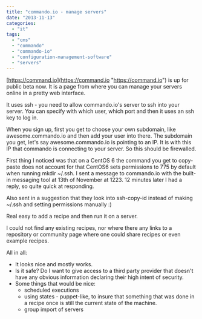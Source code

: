 ```yaml
---
title: "commando.io - manage servers"
date: "2013-11-13"
categories: 
  - "it"
tags: 
  - "cms"
  - "commando"
  - "commando-io"
  - "configuration-management-software"
  - "servers"
---
```


[https://command.io](https://command.io "https://command.io") is up for public beta now. It is a page from where you can manage your servers online in a pretty web interface.

It uses ssh - you need to allow commando.io's server to ssh into your server. You can specify with which user, which port and then it uses an ssh key to log in.

When you sign up, first you get to choose your own subdomain, like awesome.commando.io and then add your user into there. The subdomain you get, let's say awesome.commando.io is pointing to an IP. It is with this IP that commando is connecting to your server. So this should be firewalled.

First thing I noticed was that on a CentOS 6 the command you get to copy-paste does not account for that CentOS6 sets permissions to 775 by default when running mkdir ~/.ssh. I sent a message to commando.io with the built-in messaging tool at 13th of November at 1223. 12 minutes later I had a reply, so quite quick at responding.

Also sent in a suggestion that they look into ssh-copy-id instead of making ~/.ssh and setting permissions manually :)

Real easy to add a recipe and then run it on a server.

I could not find any existing recipes, nor where there any links to a repository or community page where one could share recipes or even example recipes.

All in all:

- It looks nice and mostly works.
- Is it safe? Do I want to give access to a third party provider that doesn't have any obvious information declaring their high intent of security.
- Some things that would be nice:
    - scheduled executions
    - using states - puppet-like, to insure that something that was done in a recipe once is still the current state of the machine.
    - group import of servers
